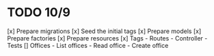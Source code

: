 # TODO 10/9

[x] Prepare migrations
[x] Seed the initial tags
[x] Prepare models
[x] Prepare factories
[x] Prepare resources
[x] Tags
    - Routes
    - Controller
    - Tests
[] Offices
    - List offices
    - Read office
    - Create office
